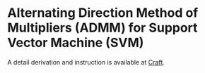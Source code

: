 # Alternating Direction Method of Multipliers (ADMM) for Support Vector Machine (SVM)

A detail derivation and instruction is available at [Craft](https://www.craft.do/s/AKezsU0fzSrgtU).
